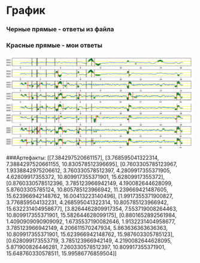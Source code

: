 # График
### Черные прямые - ответы из файла
### Красные прямые - мои ответы

![Image alt](https://github.com/TestovaEvgeniya/eeg/raw/master/images/figure.png)

###Артефакты:
[[7.384297520661157], 
[3.768595041322314, 7.3884297520661155, 10.830578512396695], 
[0.7603305785123967, 1.9338842975206612, 3.760330578512397, 4.2809917355371905, 4.62809917355372, 10.809917355371901, 15.62809917355372], 
[0.8760330578512396, 3.785123966942149, 4.190082644628099, 5.87603305785124, 10.805785123966942, 11.239669421487605, 15.623966942148762, 16.00413223140496], 
[1.9917355371900827, 3.776859504132231, 4.268595041322314, 10.805785123966942, 15.632231404958677], 
[3.8264462809917354, 7.553719008264463, 10.809917355371901, 15.582644628099175], 
[0.8801652892561984, 1.4090909090909092, 1.6735537190082646, 1.9132231404958677, 3.785123966942149, 4.206611570247934, 5.863636363636363, 10.809917355371901, 15.623966942148762, 15.987603305785123], 
[0.628099173553719, 3.785123966942149, 4.2190082644628095, 5.871900826446281, 7.260330578512397, 10.809917355371901, 15.648760330578511, 15.99586776859504]]
